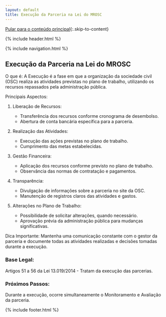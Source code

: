 ```yaml
---
layout: default
title: Execução da Parceria na Lei do MROSC
---
```

<script>
document.documentElement.lang = 'pt-BR';
</script>

[Pular para o conteúdo principal](#conteudo-principal){:.skip-to-content}

{% include header.html %}

{% include navigation.html %}

<main id="conteudo-principal" markdown="1">

## Execução da Parceria na Lei do MROSC

O que é:
A Execução é a fase em que a organização da sociedade civil (OSC) realiza as atividades previstas no plano de trabalho, utilizando os recursos repassados pela administração pública.

Principais Aspectos:

1. Liberação de Recursos:
   - Transferência dos recursos conforme cronograma de desembolso.
   - Abertura de conta bancária específica para a parceria.

2. Realização das Atividades:
   - Execução das ações previstas no plano de trabalho.
   - Cumprimento das metas estabelecidas.

3. Gestão Financeira:
   - Aplicação dos recursos conforme previsto no plano de trabalho.
   - Observância das normas de contratação e pagamentos.

4. Transparência:
   - Divulgação de informações sobre a parceria no site da OSC.
   - Manutenção de registros claros das atividades e gastos.

5. Alterações no Plano de Trabalho:
   - Possibilidade de solicitar alterações, quando necessário.
   - Aprovação prévia da administração pública para mudanças significativas.

Dica Importante:
Mantenha uma comunicação constante com o gestor da parceria e documente todas as atividades realizadas e decisões tomadas durante a execução.

### Base Legal:
Artigos 51 a 56 da Lei 13.019/2014 - Tratam da execução das parcerias.

### Próximos Passos:
Durante a execução, ocorre simultaneamente o Monitoramento e Avaliação da parceria.

</main>

{% include footer.html %}
